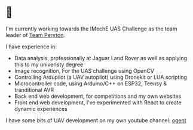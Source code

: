 # 👋

I'm currently working towards the IMechE UAS Challenge as the team leader of [Team Peryton](https://team-peryton.github.io).

I have experience in:
- Data analysis, professionally at Jaguar Land Rover as well as applying this to my univeristy degree
- Image recognition, For the UAS challenge using OpenCV
- Controlling Ardupilot (a UAV autopilot) using Dronekit or LUA scripting
- Microcontroller code, using Arduino/C++ on ESP32, Teensy & tranditional AVR
- Back end web development, for competitions and my own websites
- Front end web development, I've experimented with React to create dynamic experiences

I have some bits of UAV development on my own youtube channel: [ogent](https://www.youtube.com/channel/UCZr66PF8qm9jqRmPN1NgplA)
